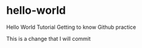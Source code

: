 # hello-world
Hello World Tutorial
Getting to know Github practice

This is a change that I will commit
